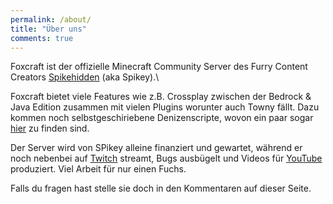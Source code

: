 ```yaml
---
permalink: /about/
title: "Über uns"
comments: true
---
```


Foxcraft ist der offizielle Minecraft Community Server des Furry Content Creators [Spikehidden](https://spikey.biz/twitch) (aka Spikey).\

Foxcraft bietet viele Features wie z.B. Crossplay zwischen der Bedrock & Java Edition zusammen mit vielen Plugins worunter auch Towny fällt. Dazu kommen noch selbstgeschiriebene Denizenscripte, wovon ein paar sogar [hier](https://spikey.biz/github) zu finden sind.

Der Server wird von SPikey alleine finanziert und gewartet, während er noch nebenbei auf [Twitch](https://spikey.biz/twitch) streamt, Bugs ausbügelt und Videos für [YouTube](https://youtube.com/@spikehidden_mc) produziert. Viel Arbeit für nur einen Fuchs.

Falls du fragen hast stelle sie doch in den Kommentaren auf dieser Seite.